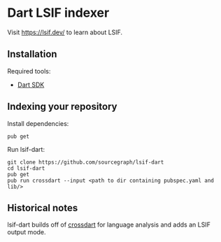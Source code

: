 # Dart LSIF indexer

Visit https://lsif.dev/ to learn about LSIF.

## Installation

Required tools:

- [Dart SDK](https://dart.dev/get-dart)

## Indexing your repository

Install dependencies:

```
pub get
```

Run lsif-dart:

```
git clone https://github.com/sourcegraph/lsif-dart
cd lsif-dart
pub get
pub run crossdart --input <path to dir containing pubspec.yaml and lib/>
```

## Historical notes

lsif-dart builds off of [crossdart](https://github.com/astashov/crossdart) for language analysis and adds an LSIF output mode.
